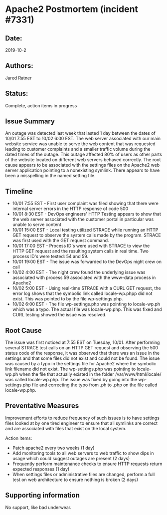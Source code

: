# Apache2 Postmortem (incident #7331)

## Date:

2019-10-2

## Authors:

Jared Ratner

## Status:

Complete, action items in progress

## Issue Summary

An outage was detected last week that lasted 1 day between the dates of 10/01 7:55 EST to 10/02 6:00 EST. The web server associated with our main website service was unable to serve the web content that was requested leading to customer complaints and a smaller traffic volume during the dated times of the outage. This outage affected 80% of users as other parts of the website located on different web servers behaved correctly. The root cause appears to be associated with the settings files on the Apache2 web server application pointing to a nonexisting symlink. There appears to have been a misspelling in the named setting file.

## Timeline

* 10/01 7:55 EST - First user complaint was filed showing that there were internal server errors in the HTTP response of code 500
* 10/01 8:30 EST - DevOps engineers' HTTP Testing appears to show that the web server associated with the customer portal in particular was unable to serve content
* 10/01 15:00 EST - Local testing utilized STRACE while running an HTTP GET request to observe the system calls made by the program. STRACE was first used with the GET request command.
* 10/01 17:00 EST - Process ID's were used with STRACE to view the HTTP GET request and the resulting system calls in real time. Two process ID's were tested: 54 and 59.
* 10/01 19:00 EST - The issue was forwarded to the DevOps night crew on call
* 10/02 4:00 EST - The night crew found the underlying issue was associated with process 59 associated with the www-data process in Apache2
* 10/02 5:00 EST - Using real-time STRACE with a CURL GET request, the error log shows that the symbolic link called locale-wp.phpp did not exist. This was pointed to by the file wp-settings.php.
* 10/02 6:00 EST - The file wp-settings.php was pointing to locale-wp.ph which was a typo. The actual file was locale-wp.php. This was fixed and CURL testing showed the issue was resolved.

## Root Cause

The issue was first noticed at 7:55 EST on Tuesday, 10/01. After performing several STRACE test calls on an HTTP GET request and observing the 500 status code of the response, it was observed that there was an issue in the settings and that some files did not exist and could not be found. The issue was caused by a typo in the settings file for Apache2 where the symbolic link filename did not exist. The wp-settings.php was pointing to locale-wp.ph when the file that actually existed in the folder /var/www/html/locale/ was called locale-wp.php. The issue was fixed by going into the wp-settings.php file and correcting the typo from .ph to .php on the file called locale-wp.php.

## Preventative Measures

Improvement efforts to reduce frequency of such issues is to have settings files looked at by one tired engineer to ensure that all symlinks are correct and are associated with files that exist on the local system. 

Action items:

* Patch apache2 every two weeks (1 day)
* Add monitoring tools to all web servers to web traffic to show dips in usage which could suggest outages are present (2 days)
* Frequently perform maintenance checks to ensure HTTP requests return expected responses (1 day)
* When settings files or administrative files are changed, perform a full test on web architecture to ensure nothing is broken (2 days)

## Supporting information

No support, like bad underwear.






